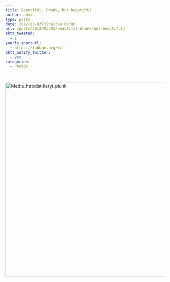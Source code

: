 ```yaml
---
title: Beautiful. Drunk, but beautiful
author: admin
type: posts
date: 2012-03-03T19:41:49+00:00
url: /posts/2012/03/03/beautiful-drunk-but-beautiful/
aktt_tweeted:
  - 1
yourls_shorturl:
  - https://lobban.org/i/fr
aktt_notify_twitter:
  - yes
categories:
  - Photos

---
```

<div class='posterous_autopost'>
  <a href="http://instagr.am/p/HuOs_6KlgL/"></p> 
  
  <div class='p_embed p_image_embed'>
    <a href="http://getfile5.posterous.com/getfile/files.posterous.com/nonimage/qowqgHenoHBmCwFkzuyqIlrnuwfukCtxivAkhzrsfkreDspdcawbAxtAttjz/media_httpdistilleryi_pIunk.jpg.scaled1000.jpg"><img alt="Media_httpdistilleryi_piunk" height="612" src="https://getfile5.posterous.com/getfile/files.posterous.com/nonimage/qowqgHenoHBmCwFkzuyqIlrnuwfukCtxivAkhzrsfkreDspdcawbAxtAttjz/media_httpdistilleryi_pIunk.jpg.scaled1000.jpg" width="612" /></a>
  </div>
  
  <p>
    </a></div>